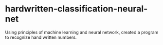 # hardwritten-classification-neural-net
Using principles of machine learning and neural network, created a program to recognize hand written numbers.
